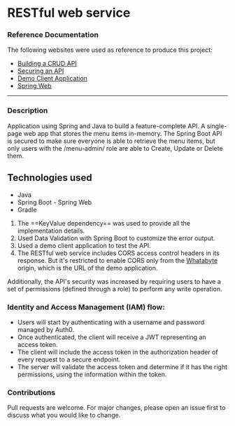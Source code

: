 # RESTful web service

### Reference Documentation
The following websites were used as reference to produce this project:

* [Building a CRUD API](https://auth0.com/blog/spring-boot-java-tutorial-build-a-crud-api/)
* [Securing an API](https://auth0.com/blog/spring-boot-authorization-tutorial-secure-an-api-java/)
* [Demo Client Application](https://dashboard.whatabyte.app)
* [Spring Web](https://docs.spring.io/spring-boot/docs/2.7.13/reference/htmlsingle/#web)

---

### Description
Application using Spring and Java to build a feature-complete API. A single-page web app that stores the menu items in-memory. The Spring Boot API is secured to make sure everyone is able to retrieve the menu items, but only users with the /menu-admin/ role are able to Create, Update or Delete them.

## Technologies used

- Java
- Spring Boot - Spring Web
- Gradle

1. The ==KeyValue dependency== was used to provide all the implementation details. 
2. Used Data Validation with Spring Boot to customize the error output.
3. Used a demo client application to test the API.
4. The RESTful web service includes CORS access control headers in its response. But it's restricted to enable CORS only from the [Whatabyte](https://dashboard.whatabyte.app) origin, which is the URL of the demo application.

Additionally, the API's security was increased by requiring users to have a set of permissions (defined through a role) to perform any write operation.

### Identity and Access Management (IAM) flow:

- Users will start by authenticating with a username and password managed by Auth0.
- Once authenticated, the client will receive a JWT representing an access token.
- The client will include the access token in the authorization header of every request to a secure endpoint.
- The server will validate the access token and determine if it has the right permissions, using the information within the token.

### Contributions

Pull requests are welcome. For major changes, please open an issue first to discuss what you would like to change.

